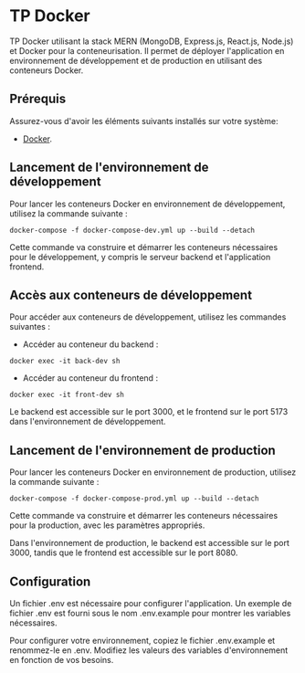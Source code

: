 # TP Docker

TP Docker utilisant la stack MERN (MongoDB, Express.js, React.js, Node.js) et Docker pour la conteneurisation. Il permet de déployer l'application en environnement de développement et de production en utilisant des conteneurs Docker.

## Prérequis

Assurez-vous d'avoir les éléments suivants installés sur votre système:

- [Docker](https://www.docker.com/products/docker-desktop/).

## Lancement de l'environnement de développement

Pour lancer les conteneurs Docker en environnement de développement, utilisez la commande suivante :

```
docker-compose -f docker-compose-dev.yml up --build --detach
```
Cette commande va construire et démarrer les conteneurs nécessaires pour le développement, y compris le serveur backend et l'application frontend.

## Accès aux conteneurs de développement

Pour accéder aux conteneurs de développement, utilisez les commandes suivantes :

- Accéder au conteneur du backend : 
```
docker exec -it back-dev sh
```
- Accéder au conteneur du frontend :
```
docker exec -it front-dev sh
```

Le backend est accessible sur le port 3000, et le frontend sur le port 5173 dans l'environnement de développement.

## Lancement de l'environnement de production

Pour lancer les conteneurs Docker en environnement de production, utilisez la commande suivante :

```
docker-compose -f docker-compose-prod.yml up --build --detach
```

Cette commande va construire et démarrer les conteneurs nécessaires pour la production, avec les paramètres appropriés.

Dans l'environnement de production, le backend est accessible sur le port 3000, tandis que le frontend est accessible sur le port 8080.

## Configuration

Un fichier .env est nécessaire pour configurer l'application. Un exemple de fichier .env est fourni sous le nom .env.example pour montrer les variables nécessaires.

Pour configurer votre environnement, copiez le fichier .env.example et renommez-le en .env. Modifiez les valeurs des variables d'environnement en fonction de vos besoins.